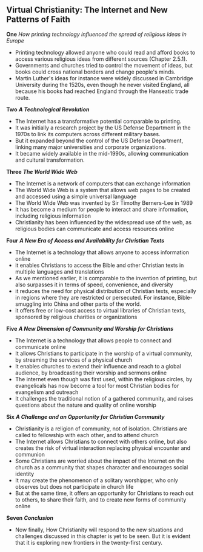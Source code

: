 ## Virtual Christianity: The Internet and New Patterns of Faith

**One** _How printing technology influenced the spread of religious ideas in Europe_

- Printing technology allowed anyone who could read and afford books to access various religious ideas from different sources (Chapter 2.5.1).
- Governments and churches tried to control the movement of ideas, but books could cross national borders and change people's minds.
- Martin Luther's ideas for instance were widely discussed in Cambridge University during the 1520s, even though he never visited England, all because his books had reached England through the Hanseatic trade route.

**Two** **_A Technological Revolution_**

- The Internet has a transformative potential comparable to printing.
- It was initially a research project by the US Defense Department in the 1970s to link its computers across different military bases.
- But it expanded beyond the control of the US Defense Department, linking many major universities and corporate organizations.
- It became widely available in the mid-1990s, allowing communication and cultural transformation.

**Three** **_The World Wide Web_**

- The Internet is a network of computers that can exchange information
- The World Wide Web is a system that allows web pages to be created and accessed using a simple universal language
- The World Wide Web was invented by Sir Timothy Berners-Lee in 1989
- It has become a medium for people to interact and share information, including religious information
- Christianity has been influenced by the widespread use of the web, as religious bodies can communicate and access resources online

**Four** **_A New Era of Access and Availability for Christian Texts_**

- The Internet is a technology that allows anyone to access information online
- it enables Christians to access the Bible and other Christian texts in multiple languages and translations
- As we mentioned earlier, it is comparable to the invention of printing, but also surpasses it in terms of speed, convenience, and diversity
- it reduces the need for physical distribution of Christian texts, especially in regions where they are restricted or persecuted. For instance, Bible-smuggling into China and other parts of the world.
- it offers free or low-cost access to virtual libraries of Christian texts, sponsored by religious charities or organizations

**Five** **_A New Dimension of Community and Worship for Christians_**

- The Internet is a technology that allows people to connect and communicate online
- It allows Christians to participate in the worship of a virtual community, by streaming the services of a physical church
- It enables churches to extend their influence and reach to a global audience, by broadcasting their worship and sermons online
- The internet even though was first used, within the religious circles, by evangelicals has now become a tool for most Christian bodies for evangelism and outreach
- It challenges the traditional notion of a gathered community, and raises questions about the nature and quality of online worship

**Six** **_A Challenge and an Opportunity for Christian Community_**

- Christianity is a religion of community, not of isolation. Christians are called to fellowship with each other, and to attend church
- The Internet allows Christians to connect with others online, but also creates the risk of virtual interaction replacing physical encounter and communion
- Some Christians are worried about the impact of the Internet on the church as a community that shapes character and encourages social identity
- It may create the phenomenon of a solitary worshipper, who only observes but does not participate in church life
- But at the same time, it offers an opportunity for Christians to reach out to others, to share their faith, and to create new forms of community online

**Seven** **_Conclusion_**

- Now finally, How Christianity will respond to the new situations and challenges discussed in this chapter is yet to be seen. But it is evident that it is exploring new frontiers in the twenty-first century.
